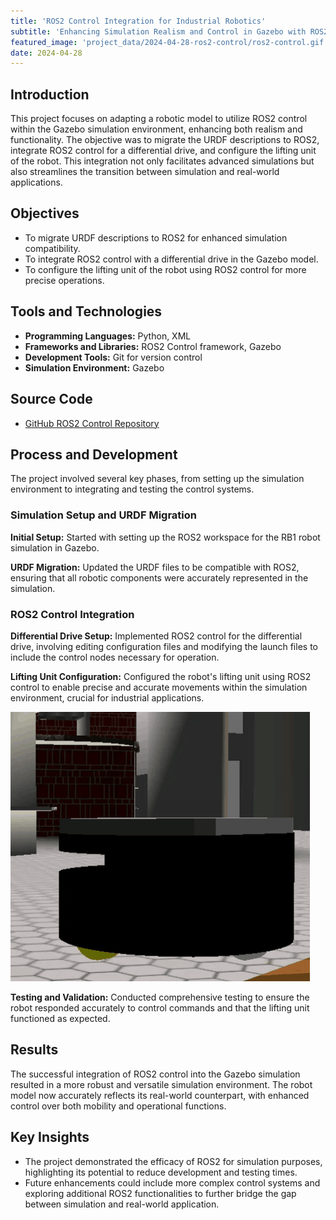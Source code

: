 ```yaml
---
title: 'ROS2 Control Integration for Industrial Robotics'
subtitle: 'Enhancing Simulation Realism and Control in Gazebo with ROS2'
featured_image: 'project_data/2024-04-28-ros2-control/ros2-control.gif'
date: 2024-04-28
---
```


## Introduction
This project focuses on adapting a robotic model to utilize ROS2 control within the Gazebo simulation environment, enhancing both realism and functionality. The objective was to migrate the URDF descriptions to ROS2, integrate ROS2 control for a differential drive, and configure the lifting unit of the robot. This integration not only facilitates advanced simulations but also streamlines the transition between simulation and real-world applications.

## Objectives
- To migrate URDF descriptions to ROS2 for enhanced simulation compatibility.
- To integrate ROS2 control with a differential drive in the Gazebo model.
- To configure the lifting unit of the robot using ROS2 control for more precise operations.

## Tools and Technologies

- **Programming Languages:** Python, XML
- **Frameworks and Libraries:** ROS2 Control framework, Gazebo
- **Development Tools:** Git for version control
- **Simulation Environment:** Gazebo

## Source Code
- [GitHub ROS2 Control Repository](https://github.com/MiguelSolisSegura/rb1_ros2_description)

## Process and Development
The project involved several key phases, from setting up the simulation environment to integrating and testing the control systems.

### Simulation Setup and URDF Migration
**Initial Setup:** Started with setting up the ROS2 workspace for the RB1 robot simulation in Gazebo.

**URDF Migration:** Updated the URDF files to be compatible with ROS2, ensuring that all robotic components were accurately represented in the simulation.

### ROS2 Control Integration
**Differential Drive Setup:** Implemented ROS2 control for the differential drive, involving editing configuration files and modifying the launch files to include the control nodes necessary for operation.

**Lifting Unit Configuration:** Configured the robot's lifting unit using ROS2 control to enable precise and accurate movements within the simulation environment, crucial for industrial applications.

![](/project_data/2024-04-28-ros2-control/ros2-control.gif)

**Testing and Validation:** Conducted comprehensive testing to ensure the robot responded accurately to control commands and that the lifting unit functioned as expected.

## Results
The successful integration of ROS2 control into the Gazebo simulation resulted in a more robust and versatile simulation environment. The robot model now accurately reflects its real-world counterpart, with enhanced control over both mobility and operational functions.

## Key Insights
- The project demonstrated the efficacy of ROS2 for simulation purposes, highlighting its potential to reduce development and testing times.
- Future enhancements could include more complex control systems and exploring additional ROS2 functionalities to further bridge the gap between simulation and real-world application.



